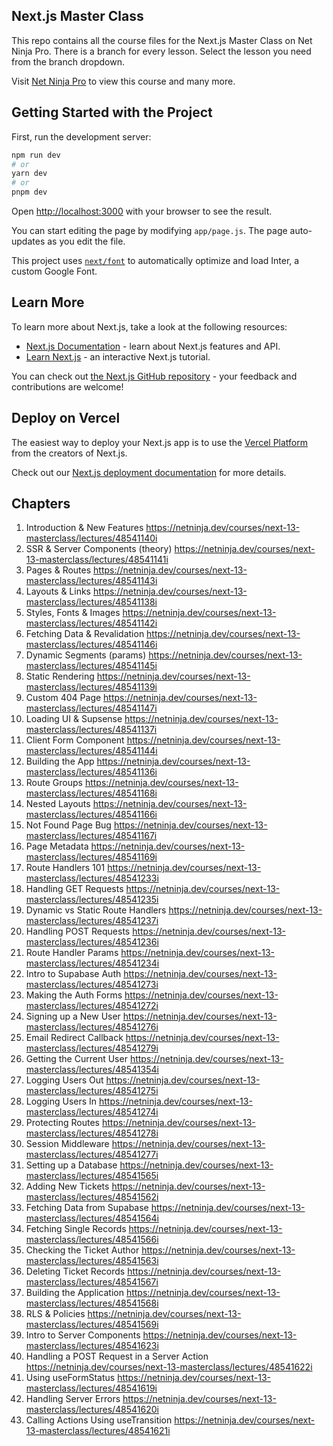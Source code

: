 ## Next.js Master Class
This repo contains all the course files for the Next.js Master Class on Net Ninja Pro. There is a branch for every lesson. Select the lesson you need from the branch dropdown.

Visit [Net Ninja Pro](https://netninja.dev) to view this course and many more.

## Getting Started with the Project

First, run the development server:

```bash
npm run dev
# or
yarn dev
# or
pnpm dev
```

Open [http://localhost:3000](http://localhost:3000) with your browser to see the result.

You can start editing the page by modifying `app/page.js`. The page auto-updates as you edit the file.

This project uses [`next/font`](https://nextjs.org/docs/basic-features/font-optimization) to automatically optimize and load Inter, a custom Google Font.

## Learn More

To learn more about Next.js, take a look at the following resources:

- [Next.js Documentation](https://nextjs.org/docs) - learn about Next.js features and API.
- [Learn Next.js](https://nextjs.org/learn) - an interactive Next.js tutorial.

You can check out [the Next.js GitHub repository](https://github.com/vercel/next.js/) - your feedback and contributions are welcome!

## Deploy on Vercel

The easiest way to deploy your Next.js app is to use the [Vercel Platform](https://vercel.com/new?utm_medium=default-template&filter=next.js&utm_source=create-next-app&utm_campaign=create-next-app-readme) from the creators of Next.js.

Check out our [Next.js deployment documentation](https://nextjs.org/docs/deployment) for more details.

## Chapters

1.  Introduction & New Features     <https://netninja.dev/courses/next-13-masterclass/lectures/48541140i>
2.  SSR & Server Components (theory)        <https://netninja.dev/courses/next-13-masterclass/lectures/48541141i>
3.  Pages & Routes  <https://netninja.dev/courses/next-13-masterclass/lectures/48541143i>
4.  Layouts & Links <https://netninja.dev/courses/next-13-masterclass/lectures/48541138i>
5.  Styles, Fonts & Images  <https://netninja.dev/courses/next-13-masterclass/lectures/48541142i>
6.  Fetching Data & Revalidation    <https://netninja.dev/courses/next-13-masterclass/lectures/48541146i>
7.  Dynamic Segments (params)   <https://netninja.dev/courses/next-13-masterclass/lectures/48541145i>
8.  Static Rendering    <https://netninja.dev/courses/next-13-masterclass/lectures/48541139i>
9.  Custom 404 Page     <https://netninja.dev/courses/next-13-masterclass/lectures/48541147i>
10.  Loading UI & Supsense  <https://netninja.dev/courses/next-13-masterclass/lectures/48541137i>
11.  Client Form Component      <https://netninja.dev/courses/next-13-masterclass/lectures/48541144i>
12.  Building the App   <https://netninja.dev/courses/next-13-masterclass/lectures/48541136i>
13.  Route Groups       <https://netninja.dev/courses/next-13-masterclass/lectures/48541168i>
14.  Nested Layouts     <https://netninja.dev/courses/next-13-masterclass/lectures/48541166i>
15.  Not Found Page Bug <https://netninja.dev/courses/next-13-masterclass/lectures/48541167i>
16.  Page Metadata      <https://netninja.dev/courses/next-13-masterclass/lectures/48541169i>
17.  Route Handlers 101 <https://netninja.dev/courses/next-13-masterclass/lectures/48541233i>
18.  Handling GET Requests      <https://netninja.dev/courses/next-13-masterclass/lectures/48541235i>
19.  Dynamic vs Static Route Handlers   <https://netninja.dev/courses/next-13-masterclass/lectures/48541237i>
20.  Handling POST Requests     <https://netninja.dev/courses/next-13-masterclass/lectures/48541236i>
21.  Route Handler Params       <https://netninja.dev/courses/next-13-masterclass/lectures/48541234i>
22.  Intro to Supabase Auth     <https://netninja.dev/courses/next-13-masterclass/lectures/48541273i>
23.  Making the Auth Forms      <https://netninja.dev/courses/next-13-masterclass/lectures/48541272i>
24.  Signing up a New User      <https://netninja.dev/courses/next-13-masterclass/lectures/48541276i>
25.  Email Redirect Callback    <https://netninja.dev/courses/next-13-masterclass/lectures/48541279i>
26.  Getting the Current User   <https://netninja.dev/courses/next-13-masterclass/lectures/48541354i>
27.  Logging Users Out  <https://netninja.dev/courses/next-13-masterclass/lectures/48541275i>
28.  Logging Users In   <https://netninja.dev/courses/next-13-masterclass/lectures/48541274i>
29.  Protecting Routes  <https://netninja.dev/courses/next-13-masterclass/lectures/48541278i>
30.  Session Middleware <https://netninja.dev/courses/next-13-masterclass/lectures/48541277i>
31.  Setting up a Database      <https://netninja.dev/courses/next-13-masterclass/lectures/48541565i>
32.  Adding New Tickets <https://netninja.dev/courses/next-13-masterclass/lectures/48541562i>
33.  Fetching Data from Supabase        <https://netninja.dev/courses/next-13-masterclass/lectures/48541564i>
34.  Fetching Single Records    <https://netninja.dev/courses/next-13-masterclass/lectures/48541566i>
35.  Checking the Ticket Author <https://netninja.dev/courses/next-13-masterclass/lectures/48541563i>
36.  Deleting Ticket Records    <https://netninja.dev/courses/next-13-masterclass/lectures/48541567i>
37.  Building the Application   <https://netninja.dev/courses/next-13-masterclass/lectures/48541568i>
38.  RLS & Policies <https://netninja.dev/courses/next-13-masterclass/lectures/48541569i>
39.  Intro to Server Components <https://netninja.dev/courses/next-13-masterclass/lectures/48541623i>
40.  Handling a POST Request in a Server Action <https://netninja.dev/courses/next-13-masterclass/lectures/48541622i>
41.  Using useFormStatus        <https://netninja.dev/courses/next-13-masterclass/lectures/48541619i>
42.  Handling Server Errors     <https://netninja.dev/courses/next-13-masterclass/lectures/48541620i>
43.  Calling Actions Using useTransition        <https://netninja.dev/courses/next-13-masterclass/lectures/48541621i>